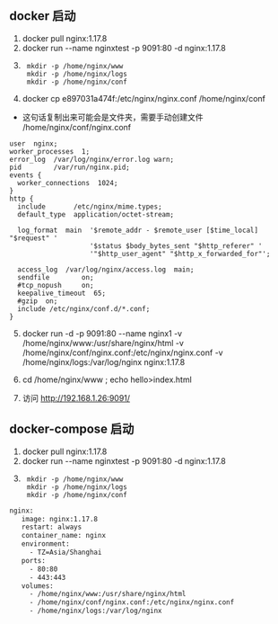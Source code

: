 ## docker 启动
1. docker pull nginx:1.17.8
2. docker run --name nginxtest -p 9091:80 -d nginx:1.17.8
3. ```
    mkdir -p /home/nginx/www
    mkdir -p /home/nginx/logs
    mkdir -p /home/nginx/conf
    ```
4. docker cp e897031a474f:/etc/nginx/nginx.conf /home/nginx/conf
  * 这句话复制出来可能会是文件夹，需要手动创建文件  /home/nginx/conf/nginx.conf
  ``` nginx
user  nginx;
worker_processes  1;
error_log  /var/log/nginx/error.log warn;
pid        /var/run/nginx.pid;
events {
    worker_connections  1024;
}
http {
    include       /etc/nginx/mime.types;
    default_type  application/octet-stream;

    log_format  main  '$remote_addr - $remote_user [$time_local] "$request" '
                      '$status $body_bytes_sent "$http_referer" '
                      '"$http_user_agent" "$http_x_forwarded_for"';

    access_log  /var/log/nginx/access.log  main;
    sendfile        on;
    #tcp_nopush     on;
    keepalive_timeout  65;
    #gzip  on;
    include /etc/nginx/conf.d/*.conf;
}

  ```
5. docker run -d -p 9091:80 --name nginx1 -v /home/nginx/www:/usr/share/nginx/html -v /home/nginx/conf/nginx.conf:/etc/nginx/nginx.conf -v /home/nginx/logs:/var/log/nginx nginx:1.17.8
6. cd /home/nginx/www ; echo hello>index.html

7. 访问 http://192.168.1.26:9091/


## docker-compose 启动
1. docker pull nginx:1.17.8
2. docker run --name nginxtest -p 9091:80 -d nginx:1.17.8
3. ```
    mkdir -p /home/nginx/www
    mkdir -p /home/nginx/logs
    mkdir -p /home/nginx/conf
    ```
 ``` dockerfile
 nginx:
    image: nginx:1.17.8
    restart: always
    container_name: nginx
    environment:
      - TZ=Asia/Shanghai
    ports:
      - 80:80
      - 443:443
    volumes:
      - /home/nginx/www:/usr/share/nginx/html
      - /home/nginx/conf/nginx.conf:/etc/nginx/nginx.conf
      - /home/nginx/logs:/var/log/nginx
 ```